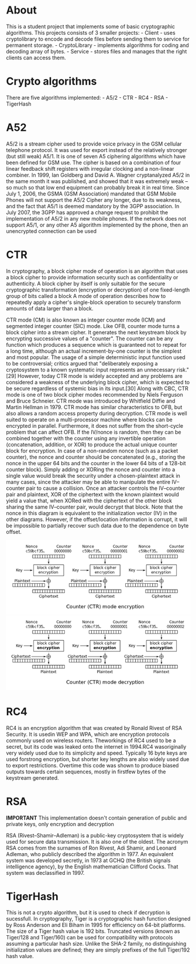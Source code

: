 # About

This is a student project that implements some of basic cryptographic algorithms. This projects consists of 3 smaller projects:
    - Client - uses cryptolibrary to encode and decode files before sending them to service for permanent storage. 
    - CryptoLibrary - implements algorithms for coding and decoding array of bytes.
    - Service - stores files and manages that the right clients can access them.

# Crypto algorithms

There are five algorithms implemented:
    - A5/2
    - CTR 
    - RC4
    - RSA
    - TigerHash


# A52 

A5/2 is a stream cipher used to provide voice privacy in the GSM cellular telephone protocol. It was used for export instead of the relatively stronger (but still weak) A5/1. It is one of seven A5 ciphering algorithms which have been defined for GSM use.
The cipher is based on a combination of four linear feedback shift registers with irregular clocking and a non-linear combiner.
In 1999, Ian Goldberg and David A. Wagner cryptanalyzed A5/2 in the same month it was published, and showed that it was extremely weak – so much so that low end equipment can probably break it in real time.
Since July 1, 2006, the GSMA (GSM Association) mandated that GSM Mobile Phones will not support the A5/2 Cipher any longer, due to its weakness, and the fact that A5/1 is deemed mandatory by the 3GPP association. In July 2007, the 3GPP has approved a change request to prohibit the implementation of A5/2 in any new mobile phones. If the network does not support A5/1, or any other A5 algorithm implemented by the phone, then an unencrypted connection can be used

# CTR 
In cryptography, a block cipher mode of operation is an algorithm that uses a block cipher to provide information security such as confidentiality or authenticity. A block cipher by itself is only suitable for the secure cryptographic transformation (encryption or decryption) of one fixed-length group of bits called a block A mode of operation describes how to repeatedly apply a cipher's single-block operation to securely transform amounts of data larger than a block.

CTR mode (CM) is also known as integer counter mode (ICM) and segmented integer counter (SIC) mode.
Like OFB, counter mode turns a block cipher into a stream cipher. It generates the next keystream block by encrypting successive values of a "counter". The counter can be any function which produces a sequence which is guaranteed not to repeat for a long time, although an actual increment-by-one counter is the simplest and most popular. The usage of a simple deterministic input function used to be controversial; critics argued that "deliberately exposing a cryptosystem to a known systematic input represents an unnecessary risk."[29] However, today CTR mode is widely accepted and any problems are considered a weakness of the underlying block cipher, which is expected to be secure regardless of systemic bias in its input.[30] Along with CBC, CTR mode is one of two block cipher modes recommended by Niels Ferguson and Bruce Schneier.
CTR mode was introduced by Whitfield Diffie and Martin Hellman in 1979.
CTR mode has similar characteristics to OFB, but also allows a random access property during decryption. CTR mode is well suited to operate on a multi-processor machine where blocks can be encrypted in parallel. Furthermore, it does not suffer from the short-cycle problem that can affect OFB.
If the IV/nonce is random, then they can be combined together with the counter using any invertible operation (concatenation, addition, or XOR) to produce the actual unique counter block for encryption. In case of a non-random nonce (such as a packet counter), the nonce and counter should be concatenated (e.g., storing the nonce in the upper 64 bits and the counter in the lower 64 bits of a 128-bit counter block). Simply adding or XORing the nonce and counter into a single value would break the security under a chosen-plaintext attack in many cases, since the attacker may be able to manipulate the entire IV–counter pair to cause a collision. Once an attacker controls the IV–counter pair and plaintext, XOR of the ciphertext with the known plaintext would yield a value that, when XORed with the ciphertext of the other block sharing the same IV–counter pair, would decrypt that block.
Note that the nonce in this diagram is equivalent to the initialization vector (IV) in the other diagrams. However, if the offset/location information is corrupt, it will be impossible to partially recover such data due to the dependence on byte offset. 

![CTR enc](./Images/CTRenc.png) 
![CTR dec](./Images/CTRdec.png)


# RC4
RC4 is an encryption algorithm that was created by Ronald Rivest of RSA Security. It is usedin WEP and WPA, which are encryption protocols commonly used on wireless routers. Theworkings of RC4 used to be a secret, but its code was leaked onto the internet in 1994.RC4 wasoriginally very widely used due to its simplicity and speed. Typically 16 byte keys are used forstrong encryption, but shorter key lengths are also widely used due to export restrictions. Overtime this code was shown to produce biased outputs towards certain sequences, mostly in firstfew bytes of the keystream generated.

# RSA

**IMPORTANT** This implementation doesn't contain generation of public and private keys, only encryption and decryption

RSA (Rivest–Shamir–Adleman) is a public-key cryptosystem that is widely used for secure data transmission. It is also one of the oldest. The acronym RSA comes from the surnames of Ron Rivest, Adi Shamir, and Leonard Adleman, who publicly described the algorithm in 1977. An equivalent system was developed secretly, in 1973 at GCHQ (the British signals intelligence agency), by the English mathematician Clifford Cocks. That system was declassified in 1997.

# TigerHash

This is not a crypto algorithm, but it is used to check if decryption is sucessfull.
In cryptography, Tiger is a cryptographic hash function designed by Ross Anderson and Eli Biham in 1995 for efficiency on 64-bit platforms. The size of a Tiger hash value is 192 bits. Truncated versions (known as Tiger/128 and Tiger/160) can be used for compatibility with protocols assuming a particular hash size. Unlike the SHA-2 family, no distinguishing initialization values are defined; they are simply prefixes of the full Tiger/192 hash value. 
